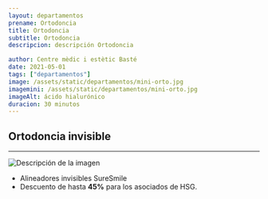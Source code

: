 ```yaml
---
layout: departamentos
prename: Ortodoncia
title: Ortodoncia
subtitle: Ortodoncia
descripcion: descripción Ortodoncia

author: Centre mèdic i estètic Basté
date: 2021-05-01
tags: ["departamentos"]
image: /assets/static/departamentos/mini-orto.jpg
imagemini: /assets/static/departamentos/mini-orto.jpg
imageAlt: ácido hialurónico
duracion: 30 minutos
---
```



##  Ortodoncia invisible
___


![Descripción de la imagen](/assets/static/ortodoncia/orto-1.jpg)


- Alineadores invisibles SureSmile
- Descuento de hasta **45%** para los asociados de HSG.

